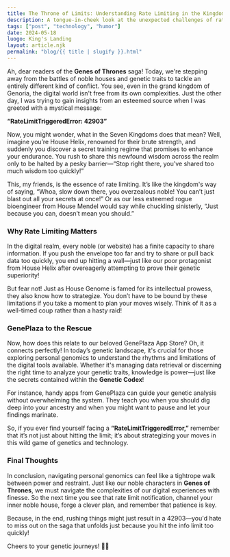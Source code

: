 ```yaml
---
title: The Throne of Limits: Understanding Rate Limiting in the Kingdom of Genoria
description: A tongue-in-cheek look at the unexpected challenges of rate limiting in a digital kingdom, and how it parallels the struggles in the realm of Genes of Thrones.
tags: ["post", "technology", "humor"]
date: 2024-05-18
luogo: King's Landing
layout: article.njk
permalink: "blog/{{ title | slugify }}.html"
---
```


Ah, dear readers of the **Genes of Thrones** saga! Today, we're stepping away from the battles of noble houses and genetic traits to tackle an entirely different kind of conflict. You see, even in the grand kingdom of Genoria, the digital world isn't free from its own complexities. Just the other day, I was trying to gain insights from an esteemed source when I was greeted with a mystical message: 

**“RateLimitTriggeredError: 42903”** 

Now, you might wonder, what in the Seven Kingdoms does that mean? Well, imagine you’re House Helix, renowned for their brute strength, and suddenly you discover a secret training regime that promises to enhance your endurance. You rush to share this newfound wisdom across the realm only to be halted by a pesky barrier—“Stop right there, you’ve shared too much wisdom too quickly!” 

This, my friends, is the essence of rate limiting. It’s like the kingdom's way of saying, “Whoa, slow down there, you overzealous noble! You can’t just blast out all your secrets at once!” Or as our less esteemed rogue bioengineer from House Mendel would say while chuckling sinisterly, “Just because you can, doesn’t mean you should.”

### Why Rate Limiting Matters

In the digital realm, every noble (or website) has a finite capacity to share information. If you push the envelope too far and try to share or pull back data too quickly, you end up hitting a wall—just like our poor protagonist from House Helix after overeagerly attempting to prove their genetic superiority!

But fear not! Just as House Genome is famed for its intellectual prowess, they also know how to strategize. You don’t have to be bound by these limitations if you take a moment to plan your moves wisely. Think of it as a well-timed coup rather than a hasty raid!

### GenePlaza to the Rescue

Now, how does this relate to our beloved GenePlaza App Store? Oh, it connects perfectly! In today’s genetic landscape, it's crucial for those exploring personal genomics to understand the rhythms and limitations of the digital tools available. Whether it's managing data retrieval or discerning the right time to analyze your genetic traits, knowledge is power—just like the secrets contained within the **Genetic Codex**!

For instance, handy apps from GenePlaza can guide your genetic analysis without overwhelming the system. They teach you when you should dig deep into your ancestry and when you might want to pause and let your findings marinate. 

So, if you ever find yourself facing a **“RateLimitTriggeredError,”** remember that it’s not just about hitting the limit; it’s about strategizing your moves in this wild game of genetics and technology. 

### Final Thoughts

In conclusion, navigating personal genomics can feel like a tightrope walk between power and restraint. Just like our noble characters in **Genes of Thrones**, we must navigate the complexities of our digital experiences with finesse. So the next time you see that rate limit notification, channel your inner noble house, forge a clever plan, and remember that patience is key.

Because, in the end, rushing things might just result in a 42903—you'd hate to miss out on the saga that unfolds just because you hit the info limit too quickly!

Cheers to your genetic journeys! 🍷🧬